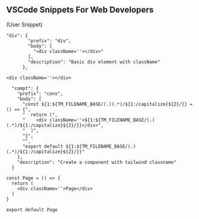 ## VSCode Snippets For Web Developers

 (User Snippet)


```
"div": {
		"prefix": "div",
		"body": [
		  "<div className=''></div>"
		],
		"description": "Basic div element with className"
	  },

```





```
<div className=''></div>
```


	  "compt": {
		"prefix": "cons",
		"body": [
		  "const ${1:${TM_FILENAME_BASE/(.)(.*)/${1:/capitalize}${2}/}} = () => {",
		  "  return (",
		  "    <div className=''>${1:${TM_FILENAME_BASE/(.)(.*)/${1:/capitalize}${2}/}}</div>",
		  "  )",
		  "}",
		  "",
		  "export default ${1:${TM_FILENAME_BASE/(.)(.*)/${1:/capitalize}${2}/}}"
		],
		"description": "Create a component with tailwind classname"
	  }

```
const Page = () => {
  return (
    <div className=''>Page</div>
  )
}

export default Page

```
